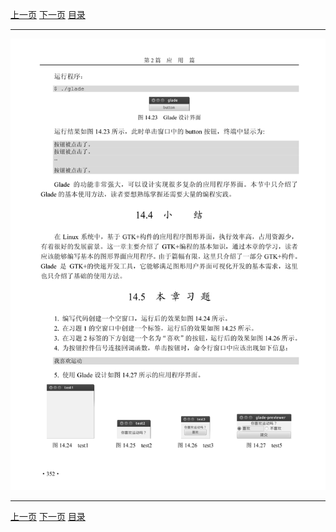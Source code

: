 [上一页](363.md) [下一页](365.md) [目录](../README.md)

***

![364](../images/364.png)

***

[上一页](363.md) [下一页](365.md) [目录](../README.md)
